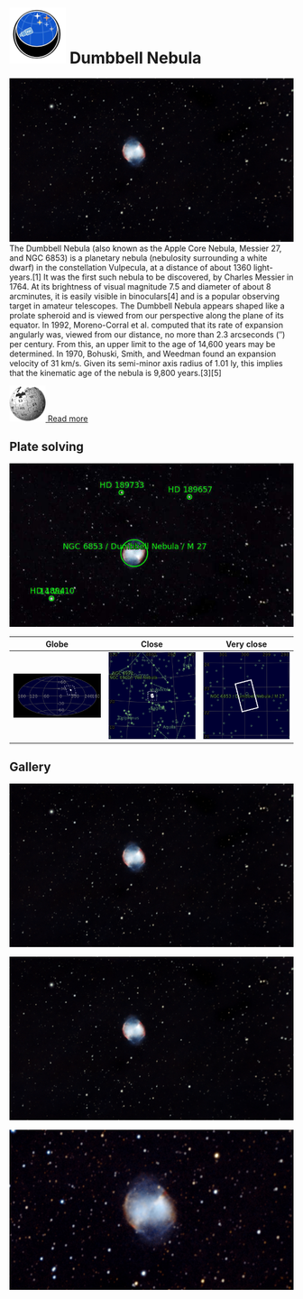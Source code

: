 # ![](Imaging//Common/pyl-tiny.png) Dumbbell Nebula
![IMG](Imaging//HD/Dumbbell_Nebula+00+co.jpg)
The Dumbbell Nebula (also known as the Apple Core Nebula, Messier 27, and NGC 6853) is a planetary nebula (nebulosity surrounding a white dwarf) in the constellation Vulpecula, at a distance of about 1360 light-years.[1] It was the first such nebula to be discovered, by Charles Messier in 1764. At its brightness of visual magnitude 7.5 and diameter of about 8 arcminutes, it is easily visible in binoculars[4] and is a popular observing target in amateur telescopes. The Dumbbell Nebula appears shaped like a prolate spheroid and is viewed from our perspective along the plane of its equator. In 1992, Moreno-Corral et al. computed that its rate of expansion angularly was, viewed from our distance, no more than 2.3 arcseconds (″) per century. From this, an upper limit to the age of 14,600 years may be determined. In 1970, Bohuski, Smith, and Weedman found an expansion velocity of 31 km/s. Given its semi-minor axis radius of 1.01 ly, this implies that the kinematic age of the nebula is 9,800 years.[3][5]

[![](Imaging//Common/Wikipedia.png) Read more](https://en.wikipedia.org/wiki/Dumbbell_Nebula)
## Plate solving 


![IMG](Imaging//HD/Dumbbell_Nebula_Annotated.jpg)


| Globe | Close | Very close |
| ----- | ----- | ----- |
|![IMG](Imaging//HD/Dumbbell_Nebula_Globe.jpg) |![IMG](Imaging//HD/Dumbbell_Nebula_Close.jpg) |![IMG](Imaging//HD/Dumbbell_Nebula_Closer.jpg) |

## Gallery
![IMG](Imaging//HD/Dumbbell_Nebula+00+co.jpg) 

![IMG](Imaging//HD/Dumbbell_Nebula+01+co.jpg) 

![IMG](Imaging//HD/Dumbbell_Nebula+02+co.jpg) 

